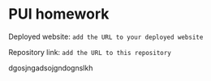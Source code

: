 # PUI homework

Deployed website: `add the URL to your deployed website`

Repository link: `add the URL to this repository`


dgosjngadsojgndognslkh

